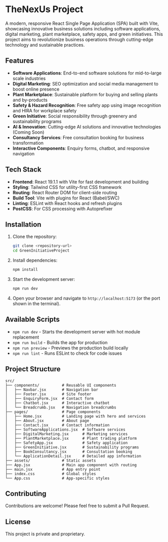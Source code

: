 # TheNexUs Project

A modern, responsive React Single Page Application (SPA) built with Vite, showcasing innovative business solutions including software applications, digital marketing, plant marketplace, safety apps, and green initiatives. This project aims to revolutionize business operations through cutting-edge technology and sustainable practices.

## Features

- **Software Applications**: End-to-end software solutions for mid-to-large scale industries
- **Digital Marketing**: SEO optimization and social media management to boost online presence
- **Plant Marketplace**: Sustainable platform for buying and selling plants and by-products
- **Safety & Hazard Recognition**: Free safety app using image recognition and HIRA for workplace safety
- **Green Initiative**: Social responsibility through greenery and sustainability programs
- **AI & Innovation**: Cutting-edge AI solutions and innovative technologies (Coming Soon)
- **Consultancy Services**: Free consultation booking for business transformation
- **Interactive Components**: Enquiry forms, chatbot, and responsive navigation

## Tech Stack

- **Frontend**: React 19.1.1 with Vite for fast development and building
- **Styling**: Tailwind CSS for utility-first CSS framework
- **Routing**: React Router DOM for client-side routing
- **Build Tool**: Vite with plugins for React (Babel/SWC)
- **Linting**: ESLint with React hooks and refresh plugins
- **PostCSS**: For CSS processing with Autoprefixer

## Installation

1. Clone the repository:

   ```bash
   git clone <repository-url>
   cd GreenInitiativeProject
   ```

2. Install dependencies:

   ```bash
   npm install
   ```

3. Start the development server:

   ```bash
   npm run dev
   ```

4. Open your browser and navigate to `http://localhost:5173` (or the port shown in the terminal).

## Available Scripts

- `npm run dev` - Starts the development server with hot module replacement
- `npm run build` - Builds the app for production
- `npm run preview` - Previews the production build locally
- `npm run lint` - Runs ESLint to check for code issues

## Project Structure

```
src/
├── components/          # Reusable UI components
│   ├── Navbar.jsx       # Navigation bar
│   ├── Footer.jsx       # Site footer
│   ├── EnquiryForm.jsx  # Contact form
│   ├── Chatbot.jsx      # Interactive chatbot
│   └── Breadcrumb.jsx   # Navigation breadcrumbs
├── pages/               # Page components
│   ├── Home.jsx         # Landing page with hero and services
│   ├── About.jsx        # About page
│   ├── Contact.jsx      # Contact information
│   ├── SoftwareApplications.jsx  # Software services
│   ├── DigitalMarketing.jsx      # Marketing services
│   ├── PlantMarketplace.jsx      # Plant trading platform
│   ├── SafetyApp.jsx             # Safety application
│   ├── GreenInitiative.jsx       # Sustainability programs
│   ├── BookConsultancy.jsx       # Consultation booking
│   └── ApplicationDetail.jsx     # Detailed app information
├── assets/              # Static assets
├── App.jsx              # Main app component with routing
├── main.jsx             # App entry point
├── index.css            # Global styles
└── App.css              # App-specific styles
```

## Contributing

Contributions are welcome! Please feel free to submit a Pull Request.

## License

This project is private and proprietary.
